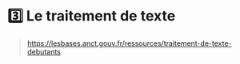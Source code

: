 # 3️⃣ Le traitement de texte

> https://lesbases.anct.gouv.fr/ressources/traitement-de-texte-debutants  
